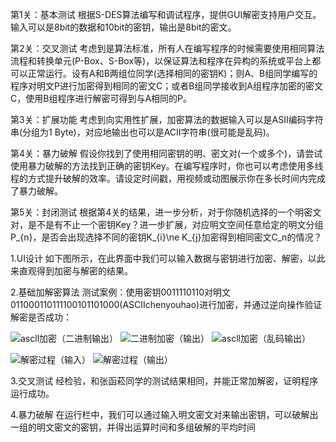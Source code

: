 第1关：基本测试
根据S-DES算法编写和调试程序，提供GUI解密支持用户交互。输入可以是8bit的数据和10bit的密钥，输出是8bit的密文。

第2关：交叉测试
考虑到是算法标准，所有人在编写程序的时候需要使用相同算法流程和转换单元(P-Box、S-Box等)，以保证算法和程序在异构的系统或平台上都可以正常运行。设有A和B两组位同学(选择相同的密钥K)；则A、B组同学编写的程序对明文P进行加密得到相同的密文C；或者B组同学接收到A组程序加密的密文C，使用B组程序进行解密可得到与A相同的P。

第3关：扩展功能
考虑到向实用性扩展，加密算法的数据输入可以是ASII编码字符串(分组为1 Byte)，对应地输出也可以是ACII字符串(很可能是乱码)。

第4关：暴力破解
假设你找到了使用相同密钥的明、密文对(一个或多个)，请尝试使用暴力破解的方法找到正确的密钥Key。在编写程序时，你也可以考虑使用多线程的方式提升破解的效率。请设定时间戳，用视频或动图展示你在多长时间内完成了暴力破解。

第5关：封闭测试
根据第4关的结果，进一步分析，对于你随机选择的一个明密文对，是不是有不止一个密钥Key？进一步扩展，对应明文空间任意给定的明文分组P_{n}，是否会出现选择不同的密钥K_{i}\ne K_{j}加密得到相同密文C_n的情况？

1.UI设计
如下图所示，在此界面中我们可以输入数据与密钥进行加密、解密，以此来直观得到加密与解密的结果。

2.基础加解密算法
测试案例：使用密钥0011110110对明文011000110111100101101000(ASCIIchenyouhao)进行加密，并通过逆向操作验证解密是否成功：

![ascll加密（二进制输出）](https://github.com/user-attachments/assets/29283839-9cad-4869-8c0a-f1185adbda2d)
![二进制加密（输出）](https://github.com/user-attachments/assets/8e43bd70-fd5c-4a72-bc60-0688cb077791)
![ascll加密（乱码输出）](https://github.com/user-attachments/assets/5e5c20d5-5bb3-4318-afd4-34a4f21fd2a3)

![解密过程（输入）](https://github.com/user-attachments/assets/d3e3edc5-a38a-43d0-9580-d4b4720ac00b)
![解密过程（输出）](https://github.com/user-attachments/assets/1240d576-1eb8-4474-9233-776684256d9c)

3.交叉测试
经检验，和张函菘同学的测试结果相同，并能正常加解密，证明程序运行成功。

4.暴力破解
在运行栏中，我们可以通过输入明文密文对来输出密钥，可以破解出一组的明文密文的密钥，并得出运算时间和多组破解的平均时间
